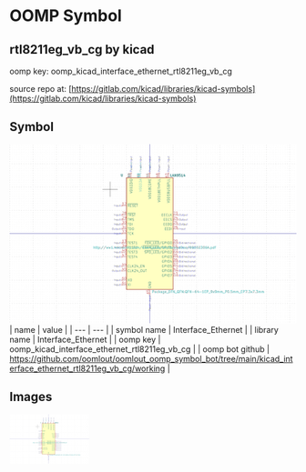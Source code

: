 # OOMP Symbol  
## rtl8211eg_vb_cg  by kicad  
  
oomp key: oomp_kicad_interface_ethernet_rtl8211eg_vb_cg  
  
source repo at: [https://gitlab.com/kicad/libraries/kicad-symbols](https://gitlab.com/kicad/libraries/kicad-symbols)  
## Symbol  
  
[![working.png](working_600.png)](working.png)  
| name | value | 
| --- | --- | 
| symbol name | Interface_Ethernet | 
| library name | Interface_Ethernet | 
| oomp key | oomp_kicad_interface_ethernet_rtl8211eg_vb_cg | 
| oomp bot github | https://github.com/oomlout/oomlout_oomp_symbol_bot/tree/main/kicad_interface_ethernet_rtl8211eg_vb_cg/working | 
## Images  
  
[![working.png](working_140.png)](working.png)  
